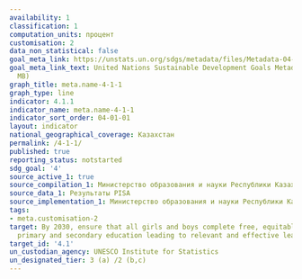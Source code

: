 ```yaml
---
availability: 1
classification: 1
computation_units: процент
customisation: 2
data_non_statistical: false
goal_meta_link: https://unstats.un.org/sdgs/metadata/files/Metadata-04-01-01.pdf
goal_meta_link_text: United Nations Sustainable Development Goals Metadata (PDF 4.0
  MB)
graph_title: meta.name-4-1-1
graph_type: line
indicator: 4.1.1
indicator_name: meta.name-4-1-1
indicator_sort_order: 04-01-01
layout: indicator
national_geographical_coverage: Казахстан
permalink: /4-1-1/
published: true
reporting_status: notstarted
sdg_goal: '4'
source_active_1: true
source_compilation_1: Министерство образования и науки Республики Казахстан
source_data_1: Результаты PISA
source_implementation_1: Министерство образования и науки Республики Казахстан
tags:
- meta.customisation-2
target: By 2030, ensure that all girls and boys complete free, equitable and quality
  primary and secondary education leading to relevant and effective learning outcomes
target_id: '4.1'
un_custodian_agency: UNESCO Institute for Statistics
un_designated_tier: 3 (a) /2 (b,c)
---
```

